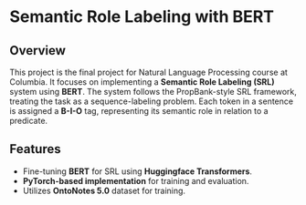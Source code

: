 # Semantic Role Labeling with BERT

## Overview
This project is the final project for Natural Language Processing course at Columbia.
It focuses on implementing a **Semantic Role Labeling (SRL)** system using **BERT**. The system follows the PropBank-style SRL framework, treating the task as a sequence-labeling problem. Each token in a sentence is assigned a **B-I-O** tag, representing its semantic role in relation to a predicate.

## Features
- Fine-tuning **BERT** for SRL using **Huggingface Transformers**.
- **PyTorch-based implementation** for training and evaluation.
- Utilizes **OntoNotes 5.0** dataset for training.
